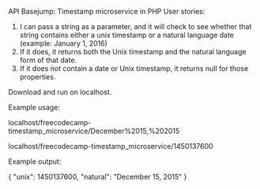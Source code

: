API Basejump: Timestamp microservice in PHP
User stories:
1) I can pass a string as a parameter, and it will check to see whether that string contains either a unix timestamp or a natural language date (example: January 1, 2016)
2) If it does, it returns both the Unix timestamp and the natural language form of that date.
3) If it does not contain a date or Unix timestamp, it returns null for those properties.

Download and run on localhost.

Example usage:

localhost/freecodecamp-timestamp_microservice/December%2015,%202015

localhost/freecodecamp-timestamp_microservice/1450137600


Example output:

{ "unix": 1450137600, "natural": "December 15, 2015" }
